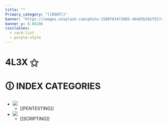 ```yaml
---
title: ""
Primary_category: "[[ROOT]]"
banner: "https://images.unsplash.com/photo-1589763472885-46dd5b282f52?q=80&w=1748&auto=format&fit=crop&ixlib=rb-4.0.3&ixid=M3wxMjA3fDB8MHxwaG90by1wYWdlfHx8fGVufDB8fHx8fA%3D%3D"
banner_y: 0.88286
cssclasses:
  - card-list
  - purple-style
---
```


# 4L3X ⚝

#  🛈 INDEX CATEGORIES

- ![](https://img.freepik.com/premium-photo/cartoon-girl-with-glasses-hoodie-with-word-broken-it_784625-10966.jpg)
	- [[PENTESTING]]
- ![](https://img.freepik.com/premium-photo/robot-with-hood-that-says-i-am-robot_937795-695.jpg)
	- [[SCRIPTING]]
